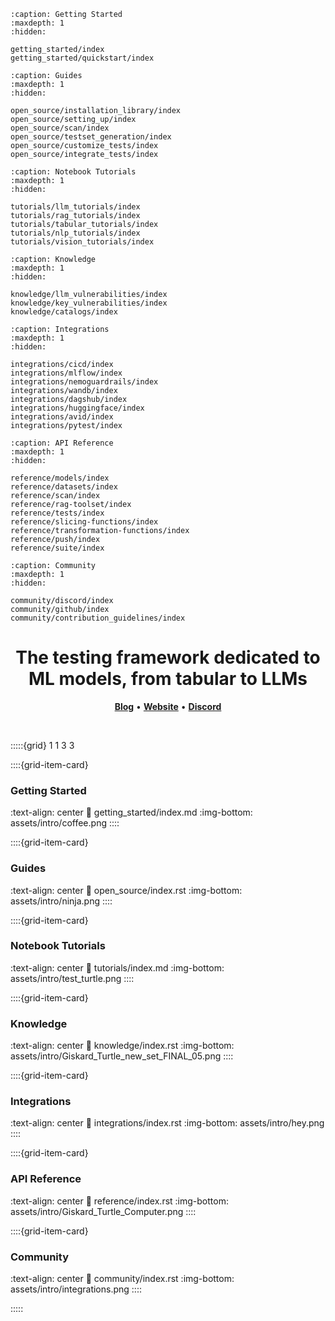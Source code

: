 ```{toctree}
:caption: Getting Started
:maxdepth: 1
:hidden:

getting_started/index
getting_started/quickstart/index
```

```{toctree}
:caption: Guides
:maxdepth: 1
:hidden:

open_source/installation_library/index
open_source/setting_up/index
open_source/scan/index
open_source/testset_generation/index
open_source/customize_tests/index
open_source/integrate_tests/index
```

```{toctree}
:caption: Notebook Tutorials
:maxdepth: 1
:hidden:

tutorials/llm_tutorials/index
tutorials/rag_tutorials/index
tutorials/tabular_tutorials/index
tutorials/nlp_tutorials/index
tutorials/vision_tutorials/index
```

```{toctree}
:caption: Knowledge
:maxdepth: 1
:hidden:

knowledge/llm_vulnerabilities/index
knowledge/key_vulnerabilities/index
knowledge/catalogs/index
```

```{toctree}
:caption: Integrations
:maxdepth: 1
:hidden:

integrations/cicd/index
integrations/mlflow/index
integrations/nemoguardrails/index
integrations/wandb/index
integrations/dagshub/index
integrations/huggingface/index
integrations/avid/index
integrations/pytest/index
```

```{toctree}
:caption: API Reference
:maxdepth: 1
:hidden:

reference/models/index
reference/datasets/index
reference/scan/index
reference/rag-toolset/index
reference/tests/index
reference/slicing-functions/index
reference/transformation-functions/index
reference/push/index
reference/suite/index
```

```{toctree}
:caption: Community
:maxdepth: 1
:hidden:

community/discord/index
community/github/index
community/contribution_guidelines/index
```

<h1 align="center" weight='300' style="color: var(--sd-color-card-text);" >The testing framework dedicated to  ML models, from tabular to LLMs</h1>
<p align="center">
   <a href="https://www.giskard.ai/knowledge-categories/blog/?utm_source=github&utm_medium=github&utm_campaign=github_readme&utm_id=readmeblog"><b>Blog</b></a> &bull;
  <a href="https://www.giskard.ai/?utm_source=github&utm_medium=github&utm_campaign=github_readme&utm_id=readmeblog"><b>Website</b></a> &bull;
  <a href="https://gisk.ar/discord"><b>Discord</b></a>
 </p>
<br />

:::::{grid} 1 1 3 3

::::{grid-item-card} <h3> Getting Started </h3>
:text-align: center
:link: getting_started/index.md
:img-bottom: assets/intro/coffee.png
::::

::::{grid-item-card} <h3> Guides </h3>
:text-align: center
:link: open_source/index.rst
:img-bottom: assets/intro/ninja.png
::::

::::{grid-item-card} <h3> Notebook Tutorials </h3>
:text-align: center
:link: tutorials/index.md
:img-bottom: assets/intro/test_turtle.png
::::

::::{grid-item-card} <h3> Knowledge </h3>
:text-align: center
:link: knowledge/index.rst
:img-bottom: assets/intro/Giskard_Turtle_new_set_FINAL_05.png
::::

::::{grid-item-card} <h3> Integrations </h3>
:text-align: center
:link: integrations/index.rst
:img-bottom: assets/intro/hey.png
::::

::::{grid-item-card} <h3> API Reference </h3>
:text-align: center
:link: reference/index.rst
:img-bottom: assets/intro/Giskard_Turtle_Computer.png
::::

::::{grid-item-card} <h3> Community </h3>
:text-align: center
:link: community/index.rst
:img-bottom: assets/intro/integrations.png
::::

:::::
